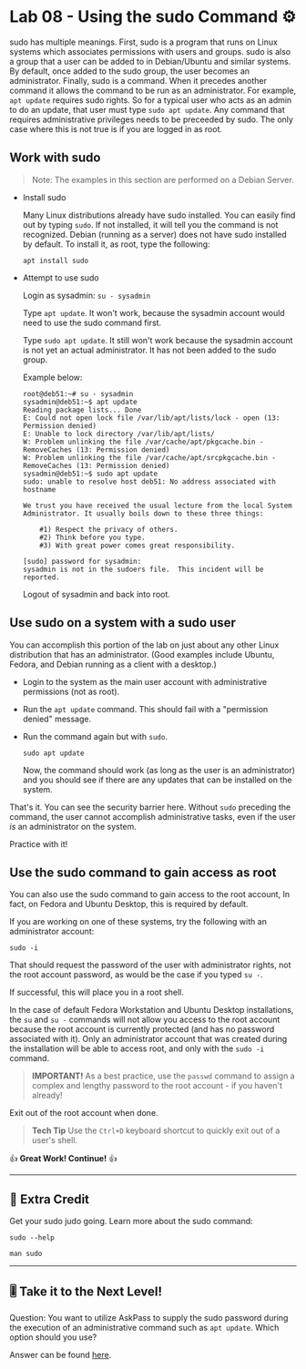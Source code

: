 # Lab 08 - Using the sudo Command ⚙️

sudo has multiple meanings. First, sudo is a program that runs on Linux systems which associates permissions with users and groups. sudo is also a group that a user can be added to in Debian/Ubuntu and similar systems. By default, once added to the sudo group, the user becomes an administrator. Finally, sudo is a command. When it precedes another command it allows the command to be run as an administrator. For example, `apt update` requires sudo rights. So for a typical user who acts as an admin to do an update, that user must type `sudo apt update`. Any command that requires administrative privileges needs to be preceeded by sudo. The only case where this is not true is if you are logged in as root.

## Work with sudo

> Note: The examples in this section are performed on a Debian Server.

- Install sudo

	Many Linux distributions already have sudo installed. You can easily find out by typing `sudo`. If not installed, it will tell you the command is not recognized. Debian (running as a server) does not have sudo installed by default. To install it, as root, type the following:

	`apt install sudo`

- Attempt to use sudo

	Login as sysadmin: `su - sysadmin`

	Type `apt update`. It won't work, because the sysadmin account would need to use the sudo command first.

	Type `sudo apt update`. It still won't work because the sysadmin account is not yet an actual administrator. It has not been added to the sudo group.

	Example below:

	```
	root@deb51:~# su - sysadmin
	sysadmin@deb51:~$ apt update
	Reading package lists... Done
	E: Could not open lock file /var/lib/apt/lists/lock - open (13: Permission denied)
	E: Unable to lock directory /var/lib/apt/lists/
	W: Problem unlinking the file /var/cache/apt/pkgcache.bin - RemoveCaches (13: Permission denied)
	W: Problem unlinking the file /var/cache/apt/srcpkgcache.bin - RemoveCaches (13: Permission denied)
	sysadmin@deb51:~$ sudo apt update
	sudo: unable to resolve host deb51: No address associated with hostname

	We trust you have received the usual lecture from the local System
	Administrator. It usually boils down to these three things:

	    #1) Respect the privacy of others.
	    #2) Think before you type.
	    #3) With great power comes great responsibility.

	[sudo] password for sysadmin: 
	sysadmin is not in the sudoers file.  This incident will be reported.
	```

	Logout of sysadmin and back into root.

## Use sudo on a system with a sudo user

You can accomplish this portion of the lab on just about any other Linux distribution that has an administrator. (Good examples include Ubuntu, Fedora, and Debian running as a client with a desktop.)

- Login to the system as the main user account with administrative permissions (not as root).
- Run the `apt update` command. This should fail with a "permission denied" message.
- Run the command again but with `sudo`.

	`sudo apt update`

	Now, the command should work (as long as the user is an administrator) and you should see if there are any updates that can be installed on the system.

That's it. You can see the security barrier here. Without `sudo` preceding the command, the user cannot accomplish administrative tasks, even if the user *is* an administrator on the system. 

Practice with it!

## Use the sudo command to gain access as root

You can also use the sudo command to gain access to the root account, In fact, on Fedora and Ubuntu Desktop, this is required by default.

If you are working on one of these systems, try the following with an administrator account:

`sudo -i`

That should request the password of the user with administrator rights, not the root account password, as would be the case if you typed `su -`.

If successful, this will place you in a root shell.

In the case of default Fedora Workstation and Ubuntu Desktop installations, the `su` and `su -` commands will not allow you access to the root account because the root account is currently protected (and has no password associated with it). Only an administrator account that was created during the installation will be able to access root, and only with the `sudo -i` command. 

> **IMPORTANT!**  As a best practice, use the `passwd` command to assign a complex and lengthy password to the root account - if you haven't already!

Exit out of the root account when done.

> **Tech Tip** Use the `Ctrl+D` keyboard shortcut to quickly exit out of a user's shell. 

👍 **Great Work! Continue!** 👍

---

## 📃 Extra Credit

Get your sudo judo going. Learn more about the sudo command:

`sudo --help`

`man sudo`

---

## 🎚️ Take it to the Next Level!

Question: You want to utilize AskPass to supply the sudo password during the execution of an administrative command such as `apt update`. Which option should you use?

Answer can be found [here](../../z-more-stuff/next-level-answers.md#lab-08).